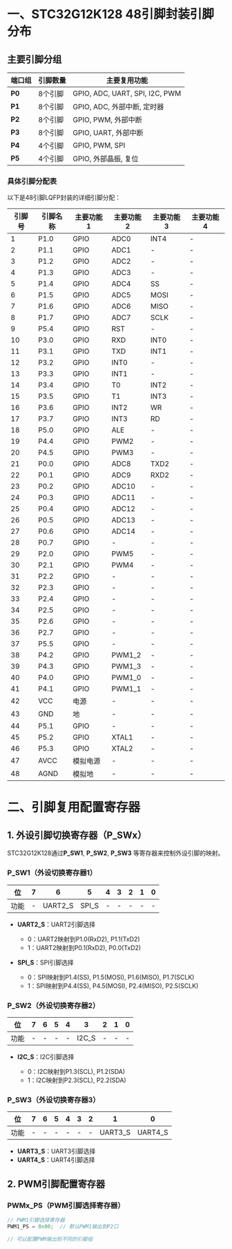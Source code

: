 # 一、STC32G12K128 48引脚封装引脚分布

## 主要引脚分组

| 端口组    | 引脚数量 | 主要复用功能                         |
| ------ | ---- | ------------------------------ |
| **P0** | 8个引脚 | GPIO, ADC, UART, SPI, I2C, PWM |
| **P1** | 8个引脚 | GPIO, ADC, 外部中断, 定时器           |
| **P2** | 8个引脚 | GPIO, PWM, 外部中断                |
| **P3** | 8个引脚 | GPIO, UART, 外部中断               |
| **P4** | 4个引脚 | GPIO, PWM, SPI                 |
| **P5** | 4个引脚 | GPIO, 外部晶振, 复位                 |

### 具体引脚分配表

以下是48引脚LQFP封装的详细引脚分配：

| 引脚号 | 引脚名称 | 主要功能1 | 主要功能2  | 主要功能3 | 主要功能4 |
| --- | ---- | ----- | ------ | ----- | ----- |
| 1   | P1.0 | GPIO  | ADC0   | INT4  | -     |
| 2   | P1.1 | GPIO  | ADC1   | -     | -     |
| 3   | P1.2 | GPIO  | ADC2   | -     | -     |
| 4   | P1.3 | GPIO  | ADC3   | -     | -     |
| 5   | P1.4 | GPIO  | ADC4   | SS    | -     |
| 6   | P1.5 | GPIO  | ADC5   | MOSI  | -     |
| 7   | P1.6 | GPIO  | ADC6   | MISO  | -     |
| 8   | P1.7 | GPIO  | ADC7   | SCLK  | -     |
| 9   | P5.4 | GPIO  | RST    | -     | -     |
| 10  | P3.0 | GPIO  | RXD    | INT0  | -     |
| 11  | P3.1 | GPIO  | TXD    | INT1  | -     |
| 12  | P3.2 | GPIO  | INT0   | -     | -     |
| 13  | P3.3 | GPIO  | INT1   | -     | -     |
| 14  | P3.4 | GPIO  | T0     | INT2  | -     |
| 15  | P3.5 | GPIO  | T1     | INT3  | -     |
| 16  | P3.6 | GPIO  | INT2   | WR    | -     |
| 17  | P3.7 | GPIO  | INT3   | RD    | -     |
| 18  | P5.0 | GPIO  | ALE    | -     | -     |
| 19  | P4.4 | GPIO  | PWM2   | -     | -     |
| 20  | P4.5 | GPIO  | PWM3   | -     | -     |
| 21  | P0.0 | GPIO  | ADC8   | TXD2  | -     |
| 22  | P0.1 | GPIO  | ADC9   | RXD2  | -     |
| 23  | P0.2 | GPIO  | ADC10  | -     | -     |
| 24  | P0.3 | GPIO  | ADC11  | -     | -     |
| 25  | P0.4 | GPIO  | ADC12  | -     | -     |
| 26  | P0.5 | GPIO  | ADC13  | -     | -     |
| 27  | P0.6 | GPIO  | ADC14  | -     | -     |
| 28  | P0.7 | GPIO  | -      | -     | -     |
| 29  | P2.0 | GPIO  | PWM5   | -     | -     |
| 30  | P2.1 | GPIO  | PWM4   | -     | -     |
| 31  | P2.2 | GPIO  | -      | -     | -     |
| 32  | P2.3 | GPIO  | -      | -     | -     |
| 33  | P2.4 | GPIO  | -      | -     | -     |
| 34  | P2.5 | GPIO  | -      | -     | -     |
| 35  | P2.6 | GPIO  | -      | -     | -     |
| 36  | P2.7 | GPIO  | -      | -     | -     |
| 37  | P5.5 | GPIO  | -      | -     | -     |
| 38  | P4.2 | GPIO  | PWM1_2 | -     | -     |
| 39  | P4.3 | GPIO  | PWM1_3 | -     | -     |
| 40  | P4.0 | GPIO  | PWM1_0 | -     | -     |
| 41  | P4.1 | GPIO  | PWM1_1 | -     | -     |
| 42  | VCC  | 电源    | -      | -     | -     |
| 43  | GND  | 地     | -      | -     | -     |
| 44  | P5.1 | GPIO  | -      | -     | -     |
| 45  | P5.2 | GPIO  | XTAL1  | -     | -     |
| 46  | P5.3 | GPIO  | XTAL2  | -     | -     |
| 47  | AVCC | 模拟电源  | -      | -     | -     |
| 48  | AGND | 模拟地   | -      | -     | -     |
# 二、引脚复用配置寄存器

## 1. 外设引脚切换寄存器（P_SWx）

STC32G12K128通过**P_SW1**, **P_SW2**, **P_SW3** 等寄存器来控制外设引脚的映射。

### P_SW1（外设切换寄存器1）

|位|7|6|5|4|3|2|1|0|
|---|---|---|---|---|---|---|---|---|
|功能|-|UART2_S|SPI_S|-|-|-|-|-|

- **UART2_S**：UART2引脚选择
    
    - 0：UART2映射到P1.0(RxD2), P1.1(TxD2)
    - 1：UART2映射到P0.1(RxD2), P0.0(TxD2)

- **SPI_S**：SPI引脚选择
    
    - 0：SPI映射到P1.4(SS), P1.5(MOSI), P1.6(MISO), P1.7(SCLK)
    - 1：SPI映射到P4.4(SS), P4.5(MOSI), P2.4(MISO), P2.5(SCLK)

### P_SW2（外设切换寄存器2）

|位|7|6|5|4|3|2|1|0|
|---|---|---|---|---|---|---|---|---|
|功能|-|-|-|-|I2C_S|-|-|-|

- **I2C_S**：I2C引脚选择
    
    - 0：I2C映射到P1.3(SCL), P1.2(SDA)
    - 1：I2C映射到P2.3(SCL), P2.2(SDA)

### P_SW3（外设切换寄存器3）

|位|7|6|5|4|3|2|1|0|
|---|---|---|---|---|---|---|---|---|
|功能|-|-|-|-|-|-|UART3_S|UART4_S|

- **UART3_S**：UART3引脚选择
- **UART4_S**：UART4引脚选择

## 2. PWM引脚配置寄存器

### PWMx_PS（PWM引脚选择寄存器）

```c
// PWM1引脚选择寄存器
PWM1_PS = 0x00;  // 默认PWM1输出到P2口

// 可以配置PWM输出到不同的引脚组
```
